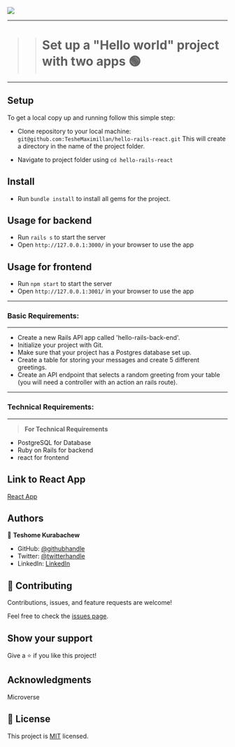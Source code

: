 
![](https://img.shields.io/badge/Microverse-blueviolet)
***
>> # Set up a "Hello world" project with two apps 🟢
***

## Setup

To get a local copy up and running follow this simple step:

- Clone repository to your local machine:
  `git@github.com:TesheMaximillan/hello-rails-react.git`
  This will create a directory in the name of the project folder.

- Navigate to project folder using `cd hello-rails-react`

## Install

- Run `bundle install` to install all gems for the project.

## Usage for backend

- Run `rails s` to start the server
- Open `http://127.0.0.1:3000/` in your browser to use the app

## Usage for frontend
- Run `npm start` to start the server
- Open `http://127.0.0.1:3001/` in your browser to use the app

---
### Basic Requirements:
***

* Create a new Rails API app called 'hello-rails-back-end'.
* Initialize your project with Git.
* Make sure that your project has a Postgres database set up.
* Create a table for storing your messages and create 5 different greetings.
* Create an API endpoint that selects a random greeting from your table (you will need a controller with an action an rails route).
***

### Technical Requirements:
***
> **For Technical Requirements**
* PostgreSQL for Database
* Ruby on Rails for backend 
* react for frontend

## Link to React App

[React App](https://github.com/TesheMaximillan/hello-rails-frontend)

## Authors

👤 **Teshome Kurabachew**

- GitHub: [@githubhandle](https://github.com/TesheMaximillan)
- Twitter: [@twitterhandle](https://twitter.com/TesheKura)
- LinkedIn: [LinkedIn](https://www.linkedin.com/in/teshome-kurabachew-aa8067180/)

## 🤝 Contributing

Contributions, issues, and feature requests are welcome!

Feel free to check the [issues page](https://github.com/TesheMaximillan/hello-rails-backend/issues).

## Show your support

Give a ⭐️ if you like this project!

## Acknowledgments

Microverse

## 📝 License

This project is [MIT](./MIT.md) licensed.

